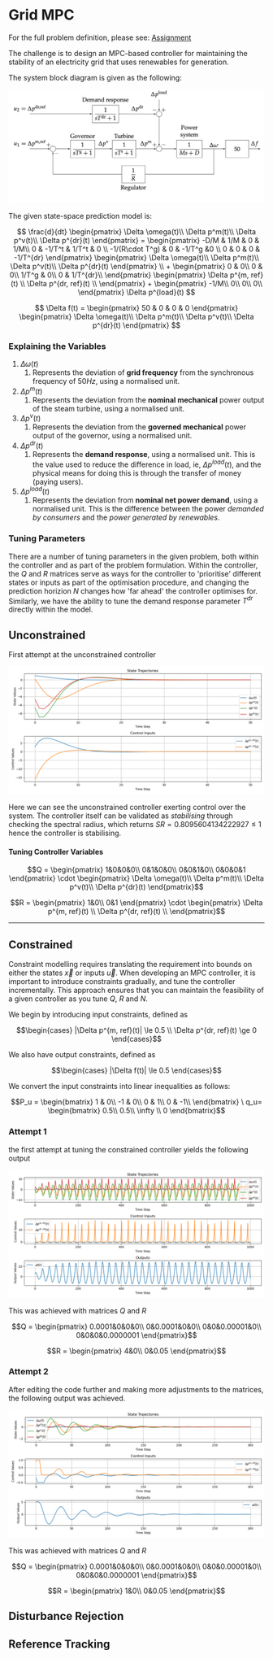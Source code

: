 # Grid MPC

For the full problem definition, please see: [Assignment](/docs/ACS6116%20assignment.pdf)

The challenge is to design an MPC-based controller for maintaining the stability of an electricity grid that uses renewables for generation. 

The system block diagram is given as the following:

![System block diagram](docs/system_transfer_fcns.png)

The given state-space prediction model is:

```math

\frac{d}{dt}
\begin{pmatrix}
\Delta \omega(t)\\
\Delta p^m(t)\\
\Delta p^v(t)\\
\Delta p^{dr}(t)
\end{pmatrix}
= 
\begin{pmatrix}
-D/M & 1/M & 0 & 1/M\\
0 & -1/T^t & 1/T^t & 0 \\
-1/(R\cdot T^g) & 0 & -1/T^g &0 \\
0 & 0 & 0 & -1/T^{dr}
\end{pmatrix}
\begin{pmatrix}
\Delta \omega(t)\\
\Delta p^m(t)\\
\Delta p^v(t)\\
\Delta p^{dr}(t)
\end{pmatrix}
\\
+

\begin{pmatrix}
0 & 0\\
0 & 0\\
1/T^g & 0\\
0 & 1/T^{dr}\\
\end{pmatrix}

\begin{pmatrix}
\Delta p^{m, ref}(t) \\
\Delta p^{dr, ref}(t) \\
\end{pmatrix}

+
\begin{pmatrix}
-1/M\\
0\\
0\\
0\\
\end{pmatrix}
\Delta p^{load}(t)

```

```math

\Delta f(t) = 
\begin{pmatrix}
50 & 0 & 0 & 0 
\end{pmatrix}
\begin{pmatrix}
\Delta \omega(t)\\
\Delta p^m(t)\\
\Delta p^v(t)\\
\Delta p^{dr}(t)
\end{pmatrix}

```


### Explaining the Variables

1. $\Delta \omega (t)$
    1. Represents the deviation of **grid frequency** from the synchronous frequency of $50Hz$, using a normalised unit.
2. $\Delta p^m (t)$ 
    1. Represents the deviation from the **nominal mechanical** power output of the steam turbine, using a normalised unit.
3. $\Delta p^v (t)$ 
    1. Represents the deviation from the **governed mechanical** power output of the governor, using a normalised unit.
4. $\Delta p^{dr} (t)$
    1. Represents the **demand response**, using a normalised unit. This is the value used to reduce the difference in load, ie, $\Delta p^{load} (t)$, and the physical means for doing this is through the transfer of money (paying users).
5. $\Delta p^{load} (t)$
    1. Represents the deviation from **nominal net power demand**, using a normalised unit. This is the difference between the power _demanded by consumers_ and the _power generated by renewables_. 

### Tuning Parameters

There are a number of tuning parameters in the given problem, both within the controller and as part of the problem formulation. Within the controller, the $Q$ and $R$ matrices serve as ways for the controller to 'prioritise' different states or inputs as part of the optimisation procedure, and changing the prediction horizion $N$ changes how 'far ahead' the controller optimises for. Similarly, we have the ability to tune the demand response parameter $T^{dr}$ directly within the model. 



## Unconstrained

First attempt at the unconstrained controller

![unconstrained version 1](/docs/Figure_1_unconstrained.png)

Here we can see the unconstrained controller exerting control over the system. 
The controller itself can be validated as _stabilising_ through checking the spectral radius, which returns $SR = 0.8095604134222927\le 1$ hence the controller is stabilising.


#### Tuning Controller Variables

```math
Q = \begin{pmatrix}
1&0&0&0\\
0&1&0&0\\
0&0&1&0\\
0&0&0&1
\end{pmatrix}
\cdot 
\begin{pmatrix}
\Delta \omega(t)\\
\Delta p^m(t)\\
\Delta p^v(t)\\
\Delta p^{dr}(t)
\end{pmatrix}
```


```math
R = \begin{pmatrix}
1&0\\
0&1
\end{pmatrix}
\cdot 
\begin{pmatrix}
\Delta p^{m, ref}(t) \\
\Delta p^{dr, ref}(t) \\
\end{pmatrix}
```

---


## Constrained

Constraint modelling requires translating the requirement into bounds on either the states $\vec x$ or inputs $\vec u$. When developing an MPC controller, it is important to introduce constraints gradually, and tune the controller incrementally. This approach ensures that you can maintain the feasibility of a given controller as you tune $Q$, $R$ and $N$. 

We begin by introducing input constraints, defined as 

```math
\begin{cases}
|\Delta p^{m, ref}(t)| \le 0.5 \\
\Delta p^{dr, ref}(t) \ge 0
\end{cases}
```
We also have output constraints, defined as
```math
\begin{cases}
|\Delta f(t)| \le 0.5
\end{cases}
```
We convert the input constraints into linear inequalities as follows:

```math
P_u = 

\begin{bmatrix}
1 & 0\\
-1 & 0\\
0 & 1\\
0 & -1\\
\end{bmatrix}
\

q_u= \begin{bmatrix}
0.5\\
0.5\\
\infty \\
0
\end{bmatrix}
```

### Attempt 1
the first attempt at tuning the constrained controller yields the following output

![constrained_1](/docs/constrained_graphs_1.png)

This was achieved with matrices $Q$ and $R$

```math
Q = \begin{pmatrix}
0.0001&0&0&0\\
0&0.0001&0&0\\
0&0&0.00001&0\\
0&0&0&0.0000001
\end{pmatrix}
```


```math
R = \begin{pmatrix}
4&0\\
0&0.05
\end{pmatrix}
```

### Attempt 2
After editing the code further and making more adjustments to the matrices, the following output was achieved. 

![constrained_2](/docs/constrained_attempt_2.png)


This was achieved with matrices $Q$ and $R$


```math
Q = \begin{pmatrix}
0.0001&0&0&0\\
0&0.0001&0&0\\
0&0&0.00001&0\\
0&0&0&0.0000001
\end{pmatrix}
```


```math
R = \begin{pmatrix}
1&0\\
0&0.05
\end{pmatrix}
```

<!-- ### Modelling the Constraints
Constraints within MPC are more convenient if written as linear inequality constraints.  -->

<!--
We have the following constraints given as part of the problem. 


 ```math

\begin{bmatrix}



\end{bmatrix}
qwe
``` -->





## Disturbance Rejection



## Reference Tracking


